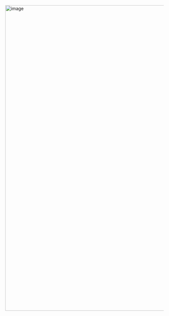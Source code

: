 <img width="970" alt="image" src="https://github.com/abudzikowsk/StringCompression/assets/107808781/6afa3f77-bb8e-4939-8d70-274f48e475b1">

